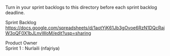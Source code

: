 Turn in your sprint backlogs to this directory before each sprint
backlog deadline.

Sprint Backlog https://docs.google.com/spreadsheets/d/1aotYjK61Jb3gOvoe6RzN1DQcRajW3oQF0X1bJLnvWoM/edit?usp=sharing

Product Owner <br> 
Sprint 1 : Nurlaili (nfajriya) <br>

